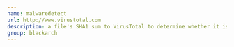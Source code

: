 ```yaml
---
name: malwaredetect
url: http://www.virustotal.com
description: a file's SHA1 sum to VirusTotal to determine whether it is a known piece of malware URL : http://www.virustotal.com Groups : blackarch blackarch-forensic blackarch-malware
group: blackarch
---
```

